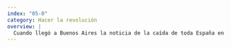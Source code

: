```yaml
---
index: "05-0"
category: Hacer la revolución 
overview: |
  Cuando llegó a Buenos Aires la noticia de la caída de toda España en manos francesas, un grupo de revolucionarios, entre quienes estaba Belgrano, actuó para destituir al virrey y crear un gobierno autónomo.
--- 
```


